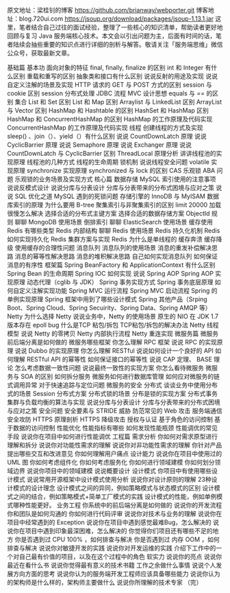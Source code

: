 原文地址：梁桂钊的博客
https://github.com/brianway/webporter.git
博客地址：blog.720ui.com
https://jsoup.org/download/packages/jsoup-1.13.1.jar
这里，笔者结合自己过往的面试经验，整理了一些核心的知识清单，帮助读者更好地回顾与复习 Java 服务端核心技术。本文会以引出问题为主，后面有时间的话，笔者陆续会抽些重要的知识点进行详细的剖析与解答。敬请关注「服务端思维」微信公众号，获取最新文章。

基础篇
基本功
面向对象的特征
final, finally, finalize 的区别
int 和 Integer 有什么区别
重载和重写的区别
抽象类和接口有什么区别
说说反射的用途及实现
说说自定义注解的场景及实现
HTTP 请求的 GET 与 POST 方式的区别
session 与 cookie 区别
session 分布式处理
JDBC 流程
MVC 设计思想
equals 与 == 的区别
集合
List 和 Set 区别
List 和 Map 区别
Arraylist 与 LinkedList 区别
ArrayList 与 Vector 区别
HashMap 和 Hashtable 的区别
HashSet 和 HashMap 区别
HashMap 和 ConcurrentHashMap 的区别
HashMap 的工作原理及代码实现
ConcurrentHashMap 的工作原理及代码实现
线程
创建线程的方式及实现
sleep() 、join（）、yield（）有什么区别
说说 CountDownLatch 原理
说说 CyclicBarrier 原理
说说 Semaphore 原理
说说 Exchanger 原理
说说 CountDownLatch 与 CyclicBarrier 区别
ThreadLocal 原理分析
讲讲线程池的实现原理
线程池的几种方式
线程的生命周期
锁机制
说说线程安全问题
volatile 实现原理
synchronize 实现原理
synchronized 与 lock 的区别
CAS 乐观锁
ABA 问题
乐观锁的业务场景及实现方式
核心篇
数据存储
MySQL 索引使用的注意事项
说说反模式设计
说说分库与分表设计
分库与分表带来的分布式困境与应对之策
说说 SQL 优化之道
MySQL 遇到的死锁问题
存储引擎的 InnoDB 与 MyISAM
数据库索引的原理
为什么要用 B-tree
聚集索引与非聚集索引的区别
limit 20000 加载很慢怎么解决
选择合适的分布式主键方案
选择合适的数据存储方案
ObjectId 规则
聊聊 MongoDB 使用场景
倒排索引
聊聊 ElasticSearch 使用场景
缓存使用
Redis 有哪些类型
Redis 内部结构
聊聊 Redis 使用场景
Redis 持久化机制
Redis 如何实现持久化
Redis 集群方案与实现
Redis 为什么是单线程的
缓存奔溃
缓存降级
使用缓存的合理性问题
消息队列
消息队列的使用场景
消息的重发补偿解决思路
消息的幂等性解决思路
消息的堆积解决思路
自己如何实现消息队列
如何保证消息的有序性
框架篇
Spring
BeanFactory 和 ApplicationContext 有什么区别
Spring Bean 的生命周期
Spring IOC 如何实现
说说 Spring AOP
Spring AOP 实现原理
动态代理（cglib 与 JDK）
Spring 事务实现方式
Spring 事务底层原理
如何自定义注解实现功能
Spring MVC 运行流程
Spring MVC 启动流程
Spring 的单例实现原理
Spring 框架中用到了哪些设计模式
Spring 其他产品（Srping Boot、Spring Cloud、Spring Secuirity、Spring Data、Spring AMQP 等）
Netty
为什么选择 Netty
说说业务中，Netty 的使用场景
原生的 NIO 在 JDK 1.7 版本存在 epoll bug
什么是TCP 粘包/拆包
TCP粘包/拆包的解决办法
Netty 线程模型
说说 Netty 的零拷贝
Netty 内部执行流程
Netty 重连实现
微服务篇
微服务
前后端分离是如何做的
微服务哪些框架
你怎么理解 RPC 框架
说说 RPC 的实现原理
说说 Dubbo 的实现原理
你怎么理解 RESTful
说说如何设计一个良好的 API
如何理解 RESTful API 的幂等性
如何保证接口的幂等性
说说 CAP 定理、 BASE 理论
怎么考虑数据一致性问题
说说最终一致性的实现方案
你怎么看待微服务
微服务与 SOA 的区别
如何拆分服务
微服务如何进行数据库管理
如何应对微服务的链式调用异常
对于快速追踪与定位问题
微服务的安全
分布式
谈谈业务中使用分布式的场景
Session 分布式方案
分布式锁的场景
分布是锁的实现方案
分布式事务
集群与负载均衡的算法与实现
说说分库与分表设计
分库与分表带来的分布式困境与应对之策
安全问题
安全要素与 STRIDE 威胁
防范常见的 Web 攻击
服务端通信安全攻防
HTTPS 原理剖析
HTTPS 降级攻击
授权与认证
基于角色的访问控制
基于数据的访问控制
性能优化
性能指标有哪些
如何发现性能瓶颈
性能调优的常见手段
说说你在项目中如何进行性能调优
工程篇
需求分析
你如何对需求原型进行理解和拆分
说说你对功能性需求的理解
说说你对非功能性需求的理解
你针对产品提出哪些交互和改进意见
你如何理解用户痛点
设计能力
说说你在项目中使用过的 UML 图
你如何考虑组件化
你如何考虑服务化
你如何进行领域建模
你如何划分领域边界
说说你项目中的领域建模
说说概要设计
设计模式
你项目中有使用哪些设计模式
说说常用开源框架中设计模式使用分析
说说你对设计原则的理解
23种设计模式的设计理念
设计模式之间的异同，例如策略模式与状态模式的区别
设计模式之间的结合，例如策略模式+简单工厂模式的实践
设计模式的性能，例如单例模式哪种性能更好。
业务工程
你系统中的前后端分离是如何做的
说说你的开发流程
你和团队是如何沟通的
你如何进行代码评审
说说你对技术与业务的理解
说说你在项目中经常遇到的 Exception
说说你在项目中遇到感觉最难Bug，怎么解决的
说说你在项目中遇到印象最深困难，怎么解决的
你觉得你们项目还有哪些不足的地方
你是否遇到过 CPU 100% ，如何排查与解决
你是否遇到过 内存 OOM ，如何排查与解决
说说你对敏捷开发的实践
说说你对开发运维的实践
介绍下工作中的一个对自己最有价值的项目，以及在这个过程中的角色
软实力
说说你的亮点
说说你最近在看什么书
说说你觉得最有意义的技术书籍
工作之余做什么事情
说说个人发展方向方面的思考
说说你认为的服务端开发工程师应该具备哪些能力
说说你认为的架构师是什么样的，架构师主要做什么
说说你所理解的技术专家
（完）
